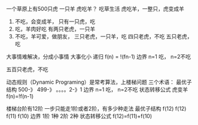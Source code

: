 一个草原上有500只虎 一只羊
虎吃羊？
吃草生活
虎吃羊，一整只，虎变成羊

1. 不吃，会变成羊，
  只有一只虎，吃
2. 吃，羊肉好吃 
  有两只老虎，一只羊
3. 不吃，羊可爱，做朋友，
  三只老虎，一只羊，吃
  四只老虎，不吃
  五只老虎，吃

  大事情难解决，分成小事情
  大事化小  递归
  f(n) = !(fn-1)
  边界 n=1  吃，  n=2不吃

  五百只老虎，不吃

  动态规则（Dynamic Programing）是常考算法，上楼梯问题
  三个术语：
  最优子结构 500-》 499-》 。。。。2-》1
  边界 n=1 吃， n=2不吃
  状态转移公式  虎变羊  f(n)=!f(n-1)

  楼梯台阶有12阶  一步只能走1阶或者2阶，有多少种走法
  最优子结构 f(12)
  f(12)  f(11)  f(10)
  边界 1阶  1种
       2阶  2种
  状态转移公式 f(12)=f(11)+f(10)
